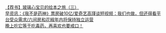   
[【荐书】玻璃心宝贝的绘本之旅（三）](http://www.dianyue.me/archives/507/qida5h3sm0gbo2eh/)  
[早资讯：《我不是药神》票房破10亿/爱奇艺高瑾谈短视频：我们也做，但还得看平台受众需求/六间房和花椒年内将保持独立运营](http://www.dianyue.me/archives/233/y8ghwnffx2cha5zr/)  
[晚上吃它等于吃毒药，再喜欢也要戒口！](http://www.dianyue.me/archives/464/lwxt4l3jgwlfkwf4/)
